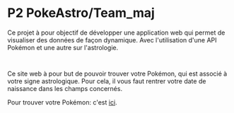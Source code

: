 # P2 PokeAstro/Team_maj

<p>Ce projet à pour objectif de développer une application web qui permet de visualiser des données de façon dynamique. Avec l'utilisation d'une API Pokémon et une autre sur l'astrologie.</p>

<p><img align="center" alt="" src="https://github.com/Alexluu13/P2_Poke-Astro-maj/blob/master/pokeastro1.png"/></p>
<p><img align="center" alt="" src="https://github.com/Alexluu13/P2_Poke-Astro-maj/blob/master/pokeastro2.png"/></p>

<p>Ce site web à pour but de pouvoir trouver votre Pokémon, qui est associé à votre signe astrologique. Pour cela, il vous faut rentrer votre date de naissance dans les champs concernés.</p>

Pour trouver votre Pokémon: c'est [ici]([https://alexluu13.github.io/P2_Poke-Astro-maj/](https://alexyoungdev.github.io/P2_Poke-Astro-maj/)https://alexyoungdev.github.io/P2_Poke-Astro-maj/).

